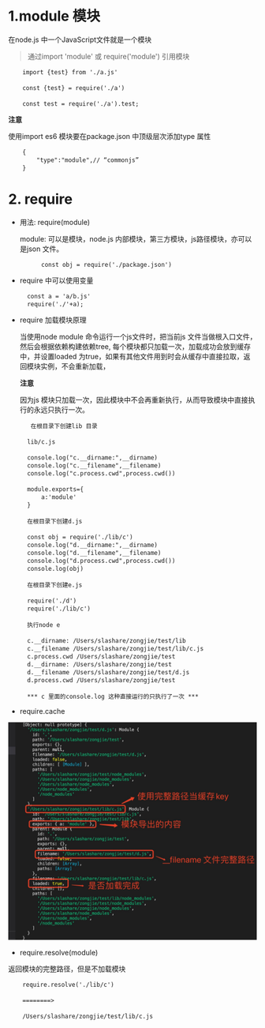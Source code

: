 # 1.module 模块

在node.js 中一个JavaScript文件就是一个模块

> 通过import 'module' 或 require('module') 引用模块

        import {test} from './a.js'

        const {test} = require('./a')

        const test = require('./a').test;

**注意**

使用import es6 模块要在package.json 中顶级层次添加type 属性

        {
            "type":"module",// “commonjs”
        }

# 2. require

+ 用法: require(module)

    module: 可以是模块，node.js 内部模块，第三方模块，js路径模块，亦可以是json 文件。

            const obj = require('./package.json')

+ require 中可以使用变量

        const a = 'a/b.js'
        require('./'+a);

+ require 加载模块原理

  当使用node module 命令运行一个js文件时，把当前js 文件当做根入口文件，然后会根据依赖构建依赖tree, 每个模块都只加载一次，加载成功会放到缓存中，并设置loaded 为true，如果有其他文件用到时会从缓存中直接拉取，返回模块实例，不会重新加载，

  **注意**

  因为js 模块只加载一次，因此模块中不会再重新执行，从而导致模块中直接执行的永远只执行一次。

         在根目录下创建lib 目录

        lib/c.js

        console.log("c.__dirname:",__dirname)
        console.log("c.__filename",__filename)
        console.log("c.process.cwd",process.cwd())

        module.exports={
            a:'module'
        }

        在根目录下创建d.js

        const obj = require('./lib/c')
        console.log("d.__dirname:",__dirname)
        console.log("d.__filename",__filename)
        console.log("d.process.cwd",process.cwd())
        console.log(obj)

        在根目录下创建e.js

        require('./d')
        require('./lib/c')

        执行node e

        c.__dirname: /Users/slashare/zongjie/test/lib
        c.__filename /Users/slashare/zongjie/test/lib/c.js
        c.process.cwd /Users/slashare/zongjie/test
        d.__dirname: /Users/slashare/zongjie/test
        d.__filename /Users/slashare/zongjie/test/d.js
        d.process.cwd /Users/slashare/zongjie/test

        *** c 里面的console.log 这种直接运行的只执行了一次 ***


+ require.cache

![avartar](assets/requirecache.jpg)

+ require.resolve(module)

返回模块的完整路径，但是不加载模块

        require.resolve('./lib/c')

        ========>

        /Users/slashare/zongjie/test/lib/c.js